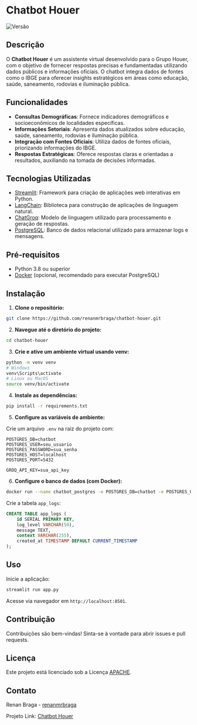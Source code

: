 
# Chatbot Houer

![Versão](https://img.shields.io/badge/Versão-1.0-blue)

## Descrição

O **Chatbot Houer** é um assistente virtual desenvolvido para o Grupo Houer, com o objetivo de fornecer respostas precisas e fundamentadas utilizando dados públicos e informações oficiais. O chatbot integra dados de fontes como o IBGE para oferecer insights estratégicos em áreas como educação, saúde, saneamento, rodovias e iluminação pública.

## Funcionalidades

- **Consultas Demográficas**: Fornece indicadores demográficos e socioeconômicos de localidades específicas.
- **Informações Setoriais**: Apresenta dados atualizados sobre educação, saúde, saneamento, rodovias e iluminação pública.
- **Integração com Fontes Oficiais**: Utiliza dados de fontes oficiais, priorizando informações do IBGE.
- **Respostas Estratégicas**: Oferece respostas claras e orientadas a resultados, auxiliando na tomada de decisões informadas.

## Tecnologias Utilizadas

- [Streamlit](https://streamlit.io/): Framework para criação de aplicações web interativas em Python.
- [LangChain](https://python.langchain.com/): Biblioteca para construção de aplicações de linguagem natural.
- [ChatGroq](https://groq.com/): Modelo de linguagem utilizado para processamento e geração de respostas.
- [PostgreSQL](https://www.postgresql.org/): Banco de dados relacional utilizado para armazenar logs e mensagens.

## Pré-requisitos

- Python 3.8 ou superior
- [Docker](https://www.docker.com/) (opcional, recomendado para executar PostgreSQL)

## Instalação

1. **Clone o repositório:**

```bash
git clone https://github.com/renanmrbraga/chatbot-houer.git
```

2. **Navegue até o diretório do projeto:**

```bash
cd chatbot-houer
```

3. **Crie e ative um ambiente virtual usando venv:**

```bash
python -m venv venv
# Windows
venv\Scripts\activate
# Linux ou MacOS
source venv/bin/activate
```

4. **Instale as dependências:**

```bash
pip install -r requirements.txt
```

5. **Configure as variáveis de ambiente:**

Crie um arquivo `.env` na raiz do projeto com:

```env
POSTGRES_DB=chatbot
POSTGRES_USER=seu_usuario
POSTGRES_PASSWORD=sua_senha
POSTGRES_HOST=localhost
POSTGRES_PORT=5432

GROQ_API_KEY=sua_api_key
```

6. **Configure o banco de dados (com Docker):**

```bash
docker run --name chatbot_postgres -e POSTGRES_DB=chatbot -e POSTGRES_USER=seu_usuario -e POSTGRES_PASSWORD=sua_senha -p 5432:5432 -d postgres
```

Crie a tabela `app_logs`:

```sql
CREATE TABLE app_logs (
    id SERIAL PRIMARY KEY,
    log_level VARCHAR(50),
    message TEXT,
    context VARCHAR(255),
    created_at TIMESTAMP DEFAULT CURRENT_TIMESTAMP
);
```

## Uso

Inicie a aplicação:

```bash
streamlit run app.py
```

Acesse via navegador em `http://localhost:8501`.

## Contribuição

Contribuições são bem-vindas! Sinta-se à vontade para abrir issues e pull requests.

## Licença

Este projeto está licenciado sob a Licença [APACHE](LICENSE).

## Contato

Renan Braga - [renanmrbraga](https://github.com/renanmrbraga)

Projeto Link: [Chatbot Houer](https://github.com/renanmrbraga/chatbot-houer)
